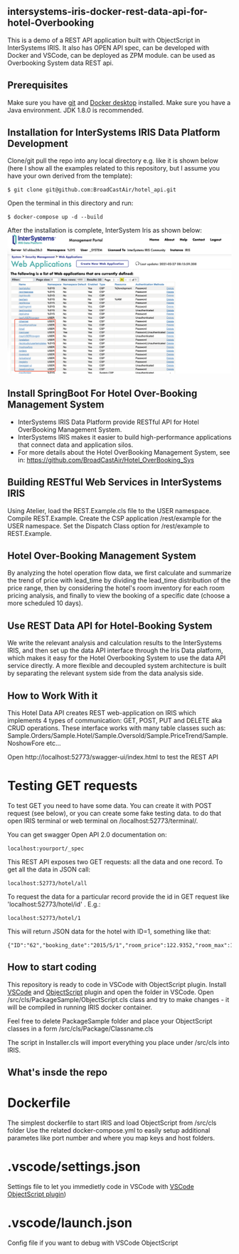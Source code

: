 ## intersystems-iris-docker-rest-data-api-for-hotel-Overbooking

This is a demo of a REST API application built with ObjectScript in InterSystems IRIS.
It also has OPEN API spec, 
can be developed with Docker and VSCode,
can be deployed as ZPM module.
can be used as Overbooking System data REST api.

## Prerequisites

Make sure you have [git](https://git-scm.com/book/en/v2/Getting-Started-Installing-Git) and [Docker desktop](https://www.docker.com/products/docker-desktop) installed.
Make sure you have a Java environment. JDK 1.8.0 is recommended.

## Installation for InterSystems IRIS Data Platform Development

Clone/git pull the repo into any local directory e.g. like it is shown below (here I show all the examples related to this repository, but I assume you have your own derived from the template):

```
$ git clone git@github.com:BroadCastAir/hotel_api.git
```

Open the terminal in this directory and run:

```
$ docker-compose up -d --build
```

After the installation is complete, InterSystem Iris as shown below:
![image](https://github.com/BroadCastAir/Hotel_API_Contest/blob/master/png/api_web_service.png)
## Install SpringBoot For Hotel Over-Booking Management System

- InterSystems IRIS Data Platform provide RESTful API for Hotel OverBooking Management System.
- InterSystems IRIS makes it easier to build high-performance applications that connect data and application silos.
- For more details about the Hotel OverBooking Management System, 
see in: https://github.com/BroadCastAir/Hotel_OverBooking_Sys

## Building RESTful Web Services in InterSystems IRIS

Using Atelier, load the REST.Example.cls file to the USER namespace. Compile REST.Example. Create the CSP application /rest/example for the USER namespace. Set the Dispatch Class option for /rest/example to REST.Example.
## Hotel Over-Booking Management System

By analyzing the hotel operation flow data, we first calculate and summarize the trend of price with lead_time by dividing the lead_time distribution of the price range, then by considering the hotel's room inventory for each room pricing analysis, and finally to view the booking of a specific date (choose a more scheduled 10 days).


## Use REST Data API for Hotel-Booking System

We write the relevant analysis and calculation results to the InterSystems IRIS, and then set up the data API interface through the Iris Data platform, which makes it easy for the Hotel Overbooking System to use the data API service directly. A more flexible and decoupled system architecture is built by separating the relevant system side from the data analysis side.


## How to Work With it

This Hotel Data API creates REST web-application on IRIS which implements 4 types of communication: GET, POST, PUT and DELETE aka CRUD operations.
These interface works with many table classes such as: Sample.Orders/Sample.Hotel/Sample.Oversold/Sample.PriceTrend/Sample.NoshowFore etc...

Open http://localhost:52773/swagger-ui/index.html to test the REST API

# Testing GET requests

To test GET you need to have some data. You can create it with POST request (see below), or you can create some fake testing data. to do that open IRIS terminal or web terminal on /localhost:52773/terminal/.

You can get swagger Open API 2.0 documentation on:
```
localhost:yourport/_spec
```

This REST API exposes two GET requests: all the data and one record.
To get all the data in JSON call:

```
localhost:52773/hotel/all
```

To request the data for a particular record provide the id in GET request like 'localhost:52773/hotel/id' . E.g.:

```
localhost:52773/hotel/1
```

This will return JSON data for the hotel with ID=1, something like that:

```
{"ID":"62","booking_date":"2015/5/1","room_price":122.9352,"room_max":146,"unshow_fore":9,"resultMax":17714.2491,"resultMax_sold":156,"arrival_rate":0.9658,"arrival_rate_fore":0.9408}
```


## How to start coding
This repository is ready to code in VSCode with ObjectScript plugin.
Install [VSCode](https://code.visualstudio.com/) and [ObjectScript](https://marketplace.visualstudio.com/items?itemName=daimor.vscode-objectscript) plugin and open the folder in VSCode.
Open /src/cls/PackageSample/ObjectScript.cls class and try to make changes - it will be compiled in running IRIS docker container.

Feel free to delete PackageSample folder and place your ObjectScript classes in a form
/src/cls/Package/Classname.cls

The script in Installer.cls will import everything you place under /src/cls into IRIS.

## What's insde the repo

# Dockerfile

The simplest dockerfile to start IRIS and load ObjectScript from /src/cls folder
Use the related docker-compose.yml to easily setup additional parametes like port number and where you map keys and host folders.

# .vscode/settings.json

Settings file to let you immedietly code in VSCode with [VSCode ObjectScript plugin](https://marketplace.visualstudio.com/items?itemName=daimor.vscode-objectscript))

# .vscode/launch.json
Config file if you want to debug with VSCode ObjectScript
